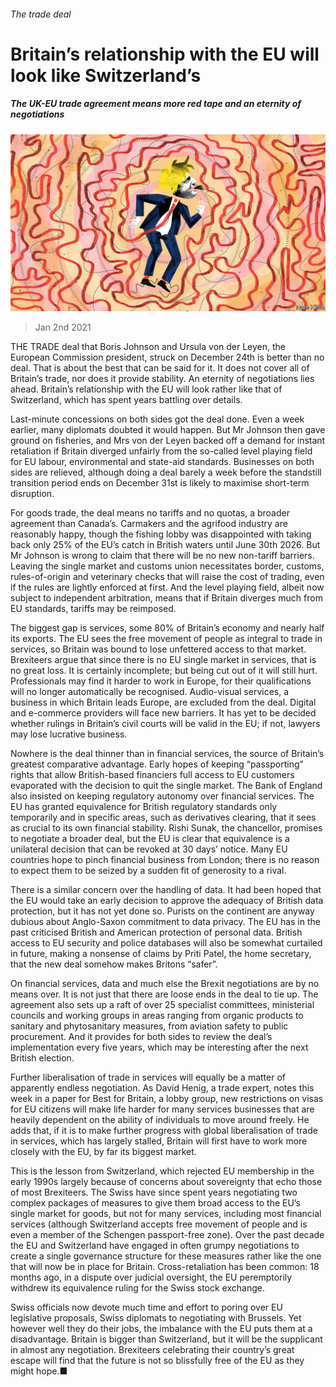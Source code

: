 ###### The trade deal

# Britain’s relationship with the EU will look like Switzerland’s 

##### The UK-EU trade agreement means more red tape and an eternity of negotiations 

![image](images/20210102_brd001.jpg) 

> Jan 2nd 2021 


THE TRADE deal that Boris Johnson and Ursula von der Leyen, the European Commission president, struck on December 24th is better than no deal. That is about the best that can be said for it. It does not cover all of Britain’s trade, nor does it provide stability. An eternity of negotiations lies ahead. Britain’s relationship with the EU will look rather like that of Switzerland, which has spent years battling over details.


Last-minute concessions on both sides got the deal done. Even a week earlier, many diplomats doubted it would happen. But Mr Johnson then gave ground on fisheries, and Mrs von der Leyen backed off a demand for instant retaliation if Britain diverged unfairly from the so-called level playing field for EU labour, environmental and state-aid standards. Businesses on both sides are relieved, although doing a deal barely a week before the standstill transition period ends on December 31st is likely to maximise short-term disruption.



For goods trade, the deal means no tariffs and no quotas, a broader agreement than Canada’s. Carmakers and the agrifood industry are reasonably happy, though the fishing lobby was disappointed with taking back only 25% of the EU’s catch in British waters until June 30th 2026. But Mr Johnson is wrong to claim that there will be no new non-tariff barriers. Leaving the single market and customs union necessitates border, customs, rules-of-origin and veterinary checks that will raise the cost of trading, even if the rules are lightly enforced at first. And the level playing field, albeit now subject to independent arbitration, means that if Britain diverges much from EU standards, tariffs may be reimposed.


The biggest gap is services, some 80% of Britain’s economy and nearly half its exports. The EU sees the free movement of people as integral to trade in services, so Britain was bound to lose unfettered access to that market. Brexiteers argue that since there is no EU single market in services, that is no great loss. It is certainly incomplete; but being cut out of it will still hurt. Professionals may find it harder to work in Europe, for their qualifications will no longer automatically be recognised. Audio-visual services, a business in which Britain leads Europe, are excluded from the deal. Digital and e-commerce providers will face new barriers. It has yet to be decided whether rulings in Britain’s civil courts will be valid in the EU; if not, lawyers may lose lucrative business.


Nowhere is the deal thinner than in financial services, the source of Britain’s greatest comparative advantage. Early hopes of keeping “passporting” rights that allow British-based financiers full access to EU customers evaporated with the decision to quit the single market. The Bank of England also insisted on keeping regulatory autonomy over financial services. The EU has granted equivalence for British regulatory standards only temporarily and in specific areas, such as derivatives clearing, that it sees as crucial to its own financial stability. Rishi Sunak, the chancellor, promises to negotiate a broader deal, but the EU is clear that equivalence is a unilateral decision that can be revoked at 30 days’ notice. Many EU countries hope to pinch financial business from London; there is no reason to expect them to be seized by a sudden fit of generosity to a rival.


There is a similar concern over the handling of data. It had been hoped that the EU would take an early decision to approve the adequacy of British data protection, but it has not yet done so. Purists on the continent are anyway dubious about Anglo-Saxon commitment to data privacy. The EU has in the past criticised British and American protection of personal data. British access to EU security and police databases will also be somewhat curtailed in future, making a nonsense of claims by Priti Patel, the home secretary, that the new deal somehow makes Britons “safer”.


On financial services, data and much else the Brexit negotiations are by no means over. It is not just that there are loose ends in the deal to tie up. The agreement also sets up a raft of over 25 specialist committees, ministerial councils and working groups in areas ranging from organic products to sanitary and phytosanitary measures, from aviation safety to public procurement. And it provides for both sides to review the deal’s implementation every five years, which may be interesting after the next British election.


Further liberalisation of trade in services will equally be a matter of apparently endless negotiation. As David Henig, a trade expert, notes this week in a paper for Best for Britain, a lobby group, new restrictions on visas for EU citizens will make life harder for many services businesses that are heavily dependent on the ability of individuals to move around freely. He adds that, if it is to make further progress with global liberalisation of trade in services, which has largely stalled, Britain will first have to work more closely with the EU, by far its biggest market.


This is the lesson from Switzerland, which rejected EU membership in the early 1990s largely because of concerns about sovereignty that echo those of most Brexiteers. The Swiss have since spent years negotiating two complex packages of measures to give them broad access to the EU’s single market for goods, but not for many services, including most financial services (although Switzerland accepts free movement of people and is even a member of the Schengen passport-free zone). Over the past decade the EU and Switzerland have engaged in often grumpy negotiations to create a single governance structure for these measures rather like the one that will now be in place for Britain. Cross-retaliation has been common: 18 months ago, in a dispute over judicial oversight, the EU peremptorily withdrew its equivalence ruling for the Swiss stock exchange.


Swiss officials now devote much time and effort to poring over EU legislative proposals, Swiss diplomats to negotiating with Brussels. Yet however well they do their jobs, the imbalance with the EU puts them at a disadvantage. Britain is bigger than Switzerland, but it will be the supplicant in almost any negotiation. Brexiteers celebrating their country’s great escape will find that the future is not so blissfully free of the EU as they might hope.■

